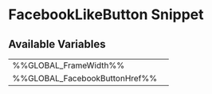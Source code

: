 # <span class="jumptarget"> FacebookLikeButton Snippet </span>

## <span class="jumptarget"> Available Variables </span>
|||
|---|---|
| %%GLOBAL_FrameWidth%% |
| %%GLOBAL_FacebookButtonHref%% |
